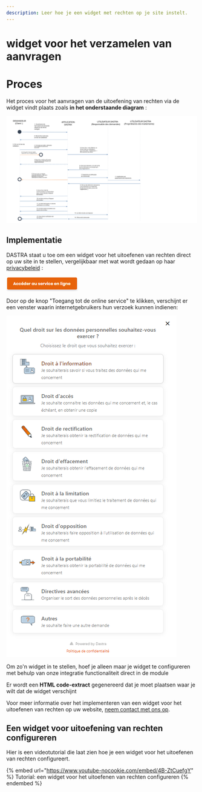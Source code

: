 ```yaml
---
description: Leer hoe je een widget met rechten op je site instelt.
---
```


# widget voor het verzamelen van aanvragen

# Proces

Het proces voor het aanvragen van de uitoefening van rechten via de widget vindt plaats zoals **in het onderstaande diagram** :

![Diagram van het beheerproces voor het uitoefenen van rechten](../../.gitbook/assets/Diapositive1.SVG)

## Implementatie

DASTRA staat u toe om een widget voor het uitoefenen van rechten direct op uw site in te stellen, vergelijkbaar met wat wordt gedaan op haar [privacybeleid](https://www.dastra.eu/en/legal/privacy-policy) :&#x20;

![](<../../.gitbook/assets/image (35) (1).png>)

Door op de knop "Toegang tot de online service" te klikken, verschijnt er een venster waarin internetgebruikers hun verzoek kunnen indienen:

![](<../../.gitbook/assets/image (175).png>)

Om zo'n widget in te stellen, hoef je alleen maar je widget te configureren met behulp van onze integratie functionaliteit direct in de module &#x20;

Er wordt een **HTML code-extract** gegenereerd dat je moet plaatsen waar je wilt dat de widget verschijnt &#x20;

Voor meer informatie over het implementeren van een widget voor het uitoefenen van rechten op uw website, [neem contact met ons op](https://www.dastra.eu/en/contact?type=quote).



## Een widget voor uitoefening van rechten configureren



Hier is een videotutorial die laat zien hoe je een widget voor het uitoefenen van rechten configureert.

{% embed url="https://www.youtube-nocookie.com/embed/4B-ZtCuefgY" %}
Tutorial: een widget voor het uitoefenen van rechten configureren
{% endembed %}
